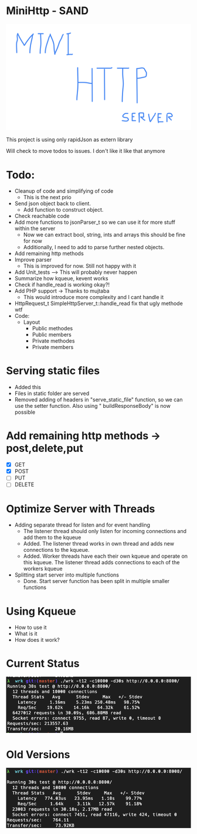 # MiniHttp - SAND

![](/img/mini.png)

This project is using only rapidJson as extern library

Will check to move todos to issues. I don't like it like that anymore
# Todo:
  - Cleanup of code and simplifying of code
    - This is the next prio
  - Send json object back to client.
    - Add function to construct object.
  - Check reachable code
  - Add more functions to jsonParser_t so we can use it for more stuff within the server
    - Now we can extract bool, string, ints and arrays this should be fine for now
    - Additionally, I need to add to parse further nested objects.
  - Add remaining http methods
  - Improve parser
    - This is improved for now. Still not happy with it
  - Add Unit_tests --> This will probably never happen
  - Summarize how kqueue, kevent works
  - Check if handle_read is working okay?!
  - Add PHP support -> Thanks to mujtaba
    - This would introduce more complexity and I cant handle it
  - HttpRequest_t SimpleHttpServer_t::handle_read fix that ugly methode wtf
  - Code:
    - Layout
      - Public methodes
      - Public members
      - Private methodes
      - Private members


# Serving static files

- Added this
- Files in static folder are served
- Removed adding of headers in "serve_static_file" function, so we can use the setter function. Also using "
  buildResponseBody" is now possible

# Add remaining http methods -> post,delete,put
  - [x] GET
  - [x] POST
  - [ ] PUT
  - [ ] DELETE

# Optimize Server with Threads

- Adding separate thread for listen and for event handling
    - The listener thread should only listen for incoming connections and add them to the kqueue
    - Added. The listener thread works in own thread and adds new connections to the kqueue.
    - Added. Worker threads have each their own kqueue and operate on this kqueue. The listener thread adds connections
      to each of the workers kqueue
- Splitting start server into multiple functions
    - Done. Start server function has been split in multiple smaller functions

# Using Kqueue

- How to use it
- What is it
- How does it work?


# Current Status

![](/img/Benchmark-Version2.png)

# Old Versions

![](/img/FirstWorkingVersion.png)
